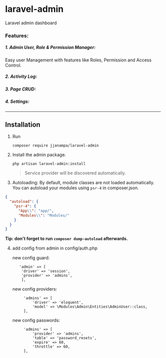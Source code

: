 # laravel-admin
Laravel admin dashboard
### Features:
##### 1. Admin User, Role & Permission Manager:
Easy user Management with features like Roles, Permission and Access Control.
##### 2. Activity Log:

##### 3. Page CRUD:

##### 4. Settings:

--------
## Installation

1. Run
    ```
    composer require jjanampa/laravel-admin
    ```

2. Install the admin package.
    ```
    php artisan laravel-admin:install
    ```
   > Service provider will be discovered automatically.
3. Autoloading: By default, module classes are not loaded automatically. You can autoload your modules using `psr-4` in
   composer.json.
``` json
{
  "autoload": {
    "psr-4": {
      "App\\": "app/",
      "Modules\\": "Modules/"
    }
  }
}
```

**Tip: don't forget to run `composer dump-autoload` afterwards.**

4. add config from admin in config/auth.php
   
    new config guard:
   ```
      'admin' => [
       'driver' => 'session',
       'provider' => 'admins',
       ],
   ```

    new config providers:
   ```
        'admins' => [
            'driver' => 'eloquent',
            'model' => \Modules\Admin\Entities\AdminUser::class,
        ],
   ```
    new config passwords:
   ```
        'admins' => [
            'provider' => 'admins',
            'table' => 'password_resets',
            'expire' => 60,
            'throttle' => 60,
        ],
   ```

